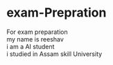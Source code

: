 # exam-Prepration
For exam preparation
<br>
my name is reeshav
<br>
i am a AI student
<br>
i studied in Assam skill University
